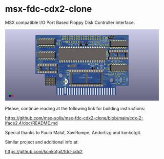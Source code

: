 # msx-fdc-cdx2-clone
MSX compatible I/O Port Based Floppy Disk Controller interface.

![card](/cdx-2-iface2.4/kicad/microsol-CDX2-F.jpg)

Please, continue reading at the following link for building instructions:

https://github.com/msx-solis/msx-fdc-cdx2-clone/blob/main/cdx-2-iface2.4/doc/README.md

Special thanks to Paulo Maluf, XaviRompe, Andortizg and konkotgit.

Similar project and additional info at:

https://github.com/konkotgit/fdd-cdx2
